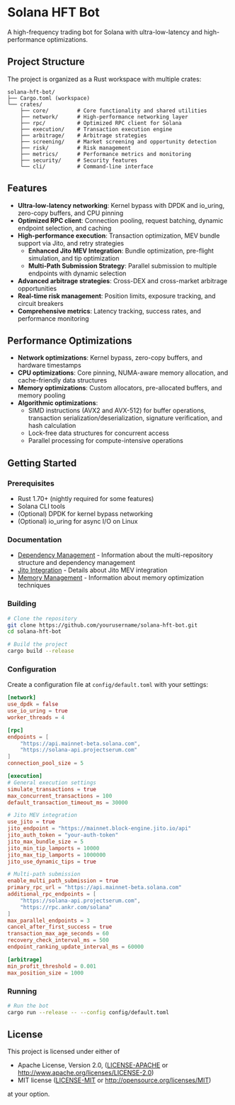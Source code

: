 # Solana HFT Bot

A high-frequency trading bot for Solana with ultra-low-latency and high-performance optimizations.

## Project Structure

The project is organized as a Rust workspace with multiple crates:

```text
solana-hft-bot/
├── Cargo.toml (workspace)
└── crates/
    ├── core/         # Core functionality and shared utilities
    ├── network/      # High-performance networking layer
    ├── rpc/          # Optimized RPC client for Solana
    ├── execution/    # Transaction execution engine
    ├── arbitrage/    # Arbitrage strategies
    ├── screening/    # Market screening and opportunity detection
    ├── risk/         # Risk management
    ├── metrics/      # Performance metrics and monitoring
    ├── security/     # Security features
    └── cli/          # Command-line interface
```

## Features

- **Ultra-low-latency networking**: Kernel bypass with DPDK and io_uring, zero-copy buffers, and CPU pinning
- **Optimized RPC client**: Connection pooling, request batching, dynamic endpoint selection, and caching
- **High-performance execution**: Transaction optimization, MEV bundle support via Jito, and retry strategies
  - **Enhanced Jito MEV Integration**: Bundle optimization, pre-flight simulation, and tip optimization
  - **Multi-Path Submission Strategy**: Parallel submission to multiple endpoints with dynamic selection
- **Advanced arbitrage strategies**: Cross-DEX and cross-market arbitrage opportunities
- **Real-time risk management**: Position limits, exposure tracking, and circuit breakers
- **Comprehensive metrics**: Latency tracking, success rates, and performance monitoring

## Performance Optimizations

- **Network optimizations**: Kernel bypass, zero-copy buffers, and hardware timestamps
- **CPU optimizations**: Core pinning, NUMA-aware memory allocation, and cache-friendly data structures
- **Memory optimizations**: Custom allocators, pre-allocated buffers, and memory pooling
- **Algorithmic optimizations**:
  - SIMD instructions (AVX2 and AVX-512) for buffer operations, transaction serialization/deserialization, signature verification, and hash calculation
  - Lock-free data structures for concurrent access
  - Parallel processing for compute-intensive operations

## Getting Started

### Prerequisites

- Rust 1.70+ (nightly required for some features)
- Solana CLI tools
- (Optional) DPDK for kernel bypass networking
- (Optional) io_uring for async I/O on Linux

### Documentation

- [Dependency Management](./DEPENDENCY_MANAGEMENT.md) - Information about the multi-repository structure and dependency management
- [Jito Integration](./solana-hft-bot/JITO_INTEGRATION_DOCUMENTATION.md) - Details about Jito MEV integration
- [Memory Management](./Optimized_Memory_Management.md) - Information about memory optimization techniques

### Building

```bash
# Clone the repository
git clone https://github.com/yourusername/solana-hft-bot.git
cd solana-hft-bot

# Build the project
cargo build --release
```

### Configuration

Create a configuration file at `config/default.toml` with your settings:

```toml
[network]
use_dpdk = false
use_io_uring = true
worker_threads = 4

[rpc]
endpoints = [
    "https://api.mainnet-beta.solana.com",
    "https://solana-api.projectserum.com"
]
connection_pool_size = 5

[execution]
# General execution settings
simulate_transactions = true
max_concurrent_transactions = 100
default_transaction_timeout_ms = 30000

# Jito MEV integration
use_jito = true
jito_endpoint = "https://mainnet.block-engine.jito.io/api"
jito_auth_token = "your-auth-token"
jito_max_bundle_size = 5
jito_min_tip_lamports = 10000
jito_max_tip_lamports = 1000000
jito_use_dynamic_tips = true

# Multi-path submission
enable_multi_path_submission = true
primary_rpc_url = "https://api.mainnet-beta.solana.com"
additional_rpc_endpoints = [
    "https://solana-api.projectserum.com",
    "https://rpc.ankr.com/solana"
]
max_parallel_endpoints = 3
cancel_after_first_success = true
transaction_max_age_seconds = 60
recovery_check_interval_ms = 500
endpoint_ranking_update_interval_ms = 60000

[arbitrage]
min_profit_threshold = 0.001
max_position_size = 1000
```

### Running

```bash
# Run the bot
cargo run --release -- --config config/default.toml
```

## License

This project is licensed under either of

- Apache License, Version 2.0, ([LICENSE-APACHE](LICENSE-APACHE) or <http://www.apache.org/licenses/LICENSE-2.0>)
- MIT license ([LICENSE-MIT](LICENSE-MIT) or <http://opensource.org/licenses/MIT>)

at your option.
